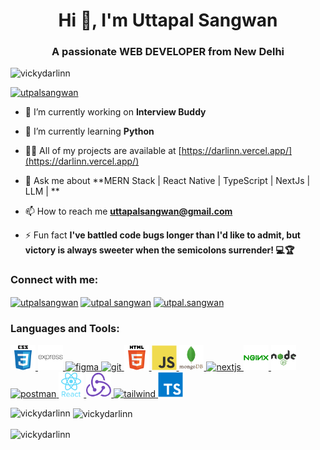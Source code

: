 <h1 align="center">Hi 👋, I'm Uttapal Sangwan</h1>
<h3 align="center">A passionate WEB DEVELOPER from New Delhi</h3>

<p align="left"> <img src="https://komarev.com/ghpvc/?username=vickydarlinn&label=Profile%20views&color=0e75b6&style=flat" alt="vickydarlinn" /> </p>

<p align="left"> <a href="https://twitter.com/utpalsangwan" target="blank"><img src="https://img.shields.io/twitter/follow/utpalsangwan?logo=twitter&style=for-the-badge" alt="utpalsangwan" /></a> </p>

- 🔭 I’m currently working on **Interview Buddy**

- 🌱 I’m currently learning **Python**

- 👨‍💻 All of my projects are available at [https://darlinn.vercel.app/](https://darlinn.vercel.app/)

- 💬 Ask me about **MERN Stack | React Native | TypeScript | NextJs | LLM | **

- 📫 How to reach me **uttapalsangwan@gmail.com**

- ⚡ Fun fact **I've battled code bugs longer than I'd like to admit, but victory is always sweeter when the semicolons surrender! 💻🏆**

<h3 align="left">Connect with me:</h3>
<p align="left">
<a href="https://twitter.com/utpalsangwan" target="blank"><img align="center" src="https://raw.githubusercontent.com/rahuldkjain/github-profile-readme-generator/master/src/images/icons/Social/twitter.svg" alt="utpalsangwan" height="30" width="40" /></a>
<a href="https://linkedin.com/in/utpal sangwan" target="blank"><img align="center" src="https://raw.githubusercontent.com/rahuldkjain/github-profile-readme-generator/master/src/images/icons/Social/linked-in-alt.svg" alt="utpal sangwan" height="30" width="40" /></a>
<a href="https://instagram.com/utpal.sangwan" target="blank"><img align="center" src="https://raw.githubusercontent.com/rahuldkjain/github-profile-readme-generator/master/src/images/icons/Social/instagram.svg" alt="utpal.sangwan" height="30" width="40" /></a>
</p>

<h3 align="left">Languages and Tools:</h3>
<p align="left"> <a href="https://www.w3schools.com/css/" target="_blank" rel="noreferrer"> <img src="https://raw.githubusercontent.com/devicons/devicon/master/icons/css3/css3-original-wordmark.svg" alt="css3" width="40" height="40"/> </a> <a href="https://expressjs.com" target="_blank" rel="noreferrer"> <img src="https://raw.githubusercontent.com/devicons/devicon/master/icons/express/express-original-wordmark.svg" alt="express" width="40" height="40"/> </a> <a href="https://www.figma.com/" target="_blank" rel="noreferrer"> <img src="https://www.vectorlogo.zone/logos/figma/figma-icon.svg" alt="figma" width="40" height="40"/> </a> <a href="https://git-scm.com/" target="_blank" rel="noreferrer"> <img src="https://www.vectorlogo.zone/logos/git-scm/git-scm-icon.svg" alt="git" width="40" height="40"/> </a> <a href="https://www.w3.org/html/" target="_blank" rel="noreferrer"> <img src="https://raw.githubusercontent.com/devicons/devicon/master/icons/html5/html5-original-wordmark.svg" alt="html5" width="40" height="40"/> </a> <a href="https://developer.mozilla.org/en-US/docs/Web/JavaScript" target="_blank" rel="noreferrer"> <img src="https://raw.githubusercontent.com/devicons/devicon/master/icons/javascript/javascript-original.svg" alt="javascript" width="40" height="40"/> </a> <a href="https://www.mongodb.com/" target="_blank" rel="noreferrer"> <img src="https://raw.githubusercontent.com/devicons/devicon/master/icons/mongodb/mongodb-original-wordmark.svg" alt="mongodb" width="40" height="40"/> </a> <a href="https://nextjs.org/" target="_blank" rel="noreferrer"> <img src="https://cdn.worldvectorlogo.com/logos/nextjs-2.svg" alt="nextjs" width="40" height="40"/> </a> <a href="https://www.nginx.com" target="_blank" rel="noreferrer"> <img src="https://raw.githubusercontent.com/devicons/devicon/master/icons/nginx/nginx-original.svg" alt="nginx" width="40" height="40"/> </a> <a href="https://nodejs.org" target="_blank" rel="noreferrer"> <img src="https://raw.githubusercontent.com/devicons/devicon/master/icons/nodejs/nodejs-original-wordmark.svg" alt="nodejs" width="40" height="40"/> </a> <a href="https://postman.com" target="_blank" rel="noreferrer"> <img src="https://www.vectorlogo.zone/logos/getpostman/getpostman-icon.svg" alt="postman" width="40" height="40"/> </a> <a href="https://reactjs.org/" target="_blank" rel="noreferrer"> <img src="https://raw.githubusercontent.com/devicons/devicon/master/icons/react/react-original-wordmark.svg" alt="react" width="40" height="40"/> </a> <a href="https://redux.js.org" target="_blank" rel="noreferrer"> <img src="https://raw.githubusercontent.com/devicons/devicon/master/icons/redux/redux-original.svg" alt="redux" width="40" height="40"/> </a> <a href="https://tailwindcss.com/" target="_blank" rel="noreferrer"> <img src="https://www.vectorlogo.zone/logos/tailwindcss/tailwindcss-icon.svg" alt="tailwind" width="40" height="40"/> </a> <a href="https://www.typescriptlang.org/" target="_blank" rel="noreferrer"> <img src="https://raw.githubusercontent.com/devicons/devicon/master/icons/typescript/typescript-original.svg" alt="typescript" width="40" height="40"/> </a> </p>

<p><img align="left" src="https://github-readme-stats.vercel.app/api/top-langs?username=vickydarlinn&show_icons=true&locale=en&layout=compact" alt="vickydarlinn" /></p>

<p>&nbsp;<img align="center" src="https://github-readme-stats.vercel.app/api?username=vickydarlinn&show_icons=true&locale=en" alt="vickydarlinn" /></p>

<p><img align="center" src="https://github-readme-streak-stats.herokuapp.com/?user=vickydarlinn&" alt="vickydarlinn" /></p>
